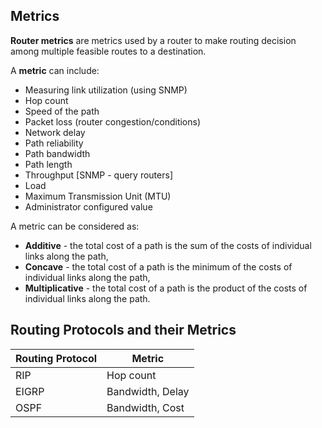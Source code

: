 ## Metrics

**Router metrics** are metrics used by a router to make routing decision among multiple feasible routes to a destination.<br>

A **metric** can include:

- Measuring link utilization (using SNMP)
- Hop count
- Speed of the path
- Packet loss (router congestion/conditions)
- Network delay
- Path reliability
- Path bandwidth
- Path length
- Throughput [SNMP - query routers]
- Load
- Maximum Transmission Unit (MTU)
- Administrator configured value

A metric can be considered as:

- **Additive** - the total cost of a path is the sum of the costs of individual links along the path,
- **Concave** - the total cost of a path is the minimum of the costs of individual links along the path,
- **Multiplicative** - the total cost of a path is the product of the costs of individual links along the path.

## Routing Protocols and their Metrics

| Routing Protocol | Metric           |
| ---------------- | ---------------- |
| RIP              | Hop count        |
| EIGRP            | Bandwidth, Delay |
| OSPF             | Bandwidth, Cost  |
